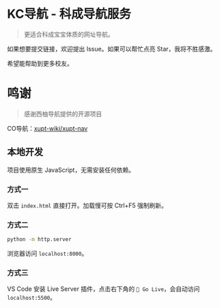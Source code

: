 # KC导航 - 科成导航服务

> 更适合科成宝宝体质的网址导航。

如果想要提交链接，欢迎提出 Issue。如果可以帮忙点亮 Star，我将不胜感激。

希望能帮助到更多校友。

# 鸣谢

>感谢西柚导航提供的开源项目

CO导航：[xupt-wiki/xupt-nav](https://github.com/xupt-wiki/xupt-nav)


## 本地开发

项目使用原生 JavaScript，无需安装任何依赖。

### 方式一

双击 `index.html` 直接打开。加载慢可按 Ctrl+F5 强制刷新。

### 方式二

```sh
python -m http.server
```

浏览器访问 `localhost:8000`。

### 方式三

VS Code 安装 Live Server 插件，点击右下角的 `📡 Go Live`，会自动访问 `localhost:5500`。